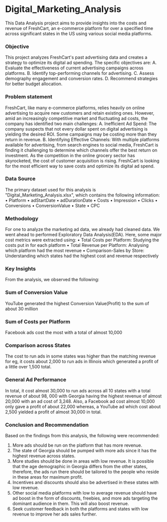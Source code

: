# Digital_Marketing_Analysis
This Data Analysis project aims to provide insights into the costs and revenue of FreshCart, an e-commerce platform for over a specified time across significant states in the US using various social media platforms.

### Objective
This project analyzes FreshCart's past advertising data and creates a strategy to optimize its digital ad spending. The specific objectives are:
  A. Evaluate the effectiveness of current advertising campaigns across platforms.
  B. Identify top-performing channels for advertising.
  C. Assess demography engagement and conversion rates.
  D. Recommend strategies for better budget allocation.

### Problem statement
FreshCart, like many e-commerce platforms, relies heavily on online advertising to acquire new customers and retain existing ones. However, amid an increasingly competitive market and fluctuating ad costs, the company has identified two main challenges:
A. Inefficient Ad Spend: The company suspects that not every dollar spent on digital advertising is yielding the desired ROI. Some campaigns may be costing more than they return in revenue.
B. Identifying Effective Channels: With multiple platforms available for advertising, from search engines to social media, FreshCart is finding it challenging to determine which channels offer the best return on investment.
As the competition in the online grocery sector has skyrocketed, the cost of customer acquisition is rising. FreshCart is looking for the most efficient way to save costs and optimize its digital ad spend.
### Data Source
The primary dataset used for this analysis is "Digital_Marketing_Analysis.xlsx", which contains the following information:
•	Platform
•	adStartDate
•	adDurationDate
•	Costs
•	Impression
•	Clicks
•	Conversions
•	ConversionValue
•	State
•	CPC

### Methodology
For one to analyze the marketing ad data, we already had cleaned data. We went ahead to performed Exploratory Data Analysis(EDA).
Here, some major cost metrics were extracted using:
•	Total Costs per Platform: Studying the costs put in for each platform
•	Total Revenue per Platform: Analysing which platform had the most revenue
•	Comparison-Sales by Store: Understanding which states had the highest cost and revenue respectively

### Key Insights
From the analysis, we observed the following:
### Sum of Conversion Value
YouTube generated the highest Conversion Value(Profit) to the sum of about 30 million
### Sum of Costs per Platform
Facebook ads cost the most with a total of almost 10,000
### Comparison across States
The cost to run ads in some states was higher than the matching revenue for eg, it costs about 2,000 to run ads in Illinois which generated a profit of a little over 1,500 total.
### General Ad Performance
In total, it cost almost 30,000 to run ads across  all 10 states with a total revenue of about 98, 000 with Georgia having the highest revenue of almost 20,000 with an ad cost of 3,248. 
Also, a Facebook ad cost almost 10,000 only gave a profit of about 22,000 whereas, a YouTube ad which cost about 2,500 yielded a profit of almost 30,000 in total.

### Conclusion and Recommendation
Based on the findings from this analysis, the following were recommended:
1.	More ads should be run on the platform that has more revenue.
2.	The state of Georgia should be pumped with more ads since it has the highest revenue across states. 
3.	More studies should be done in areas with low revenue. It is possible that the age demographic in Georgia differs from the other states, therefore, the ads run there should be tailored to the people who reside in these areas for maximum profit.
4.	Incentives and discounts should also be advertised in these states with low revenue.
5.	Other social media platforms with low to average revenue should have ad boost in the form of discounts, freebies, and more ads targeting the dominant audience in them. This will also boost revenue.
6.	Seek customer feedback in both the platforms and states with low revenue to improve her ads sales further.
